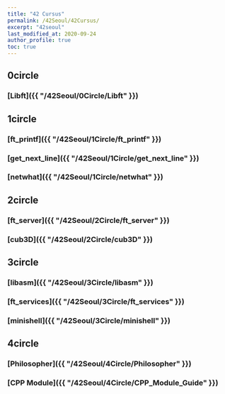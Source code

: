 ```yaml
---
title: "42 Cursus"
permalink: /42Seoul/42Cursus/
excerpt: "42seoul"
last_modified_at: 2020-09-24
author_profile: true
toc: true
---
```


## 0circle

### [Libft]({{ "/42Seoul/0Circle/Libft" }})

## 1circle

### [ft_printf]({{ "/42Seoul/1Circle/ft_printf" }})

### [get_next_line]({{ "/42Seoul/1Circle/get_next_line" }})

### [netwhat]({{ "/42Seoul/1Circle/netwhat" }})

## 2circle

### [ft_server]({{ "/42Seoul/2Circle/ft_server" }})

### [cub3D]({{ "/42Seoul/2Circle/cub3D" }})

## 3circle

### [libasm]({{ "/42Seoul/3Circle/libasm" }})

### [ft_services]({{ "/42Seoul/3Circle/ft_services" }})

### [minishell]({{ "/42Seoul/3Circle/minishell" }})

## 4circle

### [Philosopher]({{ "/42Seoul/4Circle/Philosopher" }})

### [CPP Module]({{ "/42Seoul/4Circle/CPP_Module_Guide" }})